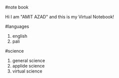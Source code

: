 #note book

Hi I am "AMIT AZAD" and this is my Virtual Notebook!

#languages

1. english
2. pali

#science
1. general science
2. applide science 
3. virtual science

